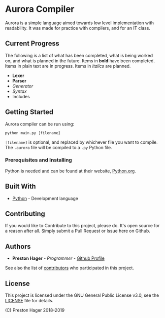 # Aurora Compiler

Aurora is a simple language aimed towards low level implementation with readability.
It was made for practice with compilers, and for an IT class.

## Current Progress

The following is a list of what has been completed, what is being worked on, and what is planned in the future.
Items in **bold** have been completed.
Items in plain text are in progress.
Items in *italics* are planned.

* **Lexer**
* **Parser**
* *Generator*
* *Syntax*
* Includes

## Getting Started

Aurora compiler can be run using:

```
python main.py [filename]
```

`[filename]` is optional, and replaced by whichever file you want to compile.
The `.aurora` file will be compiled to a `.py` Python file.

### Prerequisites and Installing

Python is needed and can be found at their website, [Python.org](1).

## Built With

* [Python](1) - Development language

## Contributing

If you would like to Contribute to this project, please do.
It's open source for a reason after all.
Simply submit a Pull Request or Issue here on Github.

## Authors

* **Preston Hager** - *Programmer* - [Github Profile](https://github.com/PrestonHager)

See also the list of [contributors](https://github.com/PrestonHager/AuroraCompiler/blob/master/CONTRIBUTORS.md) who participated in this project.

## License

This project is licensed under the GNU General Public License v3.0, see the [LICENSE](https://github.com/PrestonHager/AuroraCompiler/blob/master/LICENSE) file for details.

(C) Preston Hager 2018-2019

[1]: https://www.python.org
